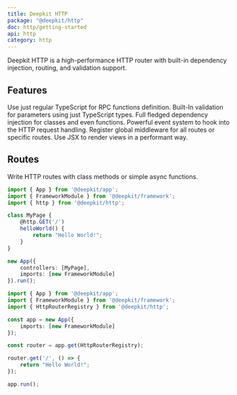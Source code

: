 ```yaml
---
title: Deepkit HTTP
package: "@deepkit/http"
doc: http/getting-started
api: http
category: http
---
```


<p class="introduction">
    Deepkit HTTP is a high-performance HTTP router with built-in dependency injection, routing, and validation support.
</p>


## Features

<div class="app-boxes-small">
    <box title="Runtime Types">Use just regular TypeScript for RPC functions definition.</box>
    <box title="Validation">Built-In validation for parameters using just TypeScript types.</box>
    <box title="Dependency Injection">Full fledged dependency injection for classes and even functions.</box>
    <box title="Event System">Powerful event system to hook into the HTTP request handling.</box>
    <box title="Middleware">Register global middleware for all routes or specific routes.</box>
    <box title="JSX Views">Use JSX to render views in a performant way.</box>
    
</div>

<feature class="center">

## Routes

Write HTTP routes with class methods or simple async functions.

```typescript title=class-routes.ts
import { App } from '@deepkit/app';
import { FrameworkModule } from '@deepkit/framework';
import { http } from '@deepkit/http';

class MyPage {
    @http.GET('/')
    helloWorld() {
        return "Hello World!";
    }
}

new App({
    controllers: [MyPage],
    imports: [new FrameworkModule]
}).run();
```

```typescript title=functional-routes.ts
import { App } from '@deepkit/app';
import { FrameworkModule } from '@deepkit/framework';
import { HttpRouterRegistry } from '@deepkit/http';

const app = new App({
    imports: [new FrameworkModule]
});

const router = app.get(HttpRouterRegistry);

router.get('/', () => {
    return "Hello World!";
});

app.run();
```

</feature>
